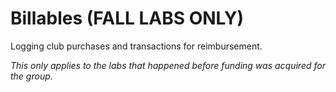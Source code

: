# Billables (FALL LABS ONLY)
Logging club purchases and transactions for reimbursement.

*This only applies to the labs that happened before funding was acquired for the group.*
